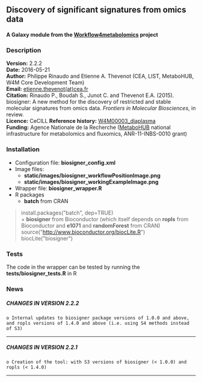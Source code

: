 ## Discovery of significant signatures from omics data
#### A Galaxy module from the [Workflow4metabolomics](http://workflow4metabolomics.org) project

### Description

**Version:** 2.2.2  
**Date:** 2016-05-21  
**Author:** Philippe Rinaudo and Etienne A. Thevenot (CEA, LIST, MetaboHUB, W4M Core Development Team)   
**Email:** [etienne.thevenot(at)cea.fr](mailto:etienne.thevenot@cea.fr)  
**Citation:** Rinaudo P., Boudah S., Junot C. and Thevenot E.A. (2015). biosigner: A new method for the discovery of restricted and stable molecular signatures from omics data. *Frontiers in Molecular Biosciences*, in review.   
**Licence:** CeCILL
**Reference history:** [W4M00003_diaplasma](http://galaxy.workflow4metabolomics.org/history/list_published)      
**Funding:** Agence Nationale de la Recherche ([MetaboHUB](http://www.metabohub.fr/index.php?lang=en&Itemid=473) national infrastructure for metabolomics and fluxomics, ANR-11-INBS-0010 grant)

### Installation

* Configuration file: **biosigner_config.xml**
* Image files: 
    + **static/images/biosigner_workflowPositionImage.png**   
    + **static/images/biosigner_workingExampleImage.png**  
* Wrapper file: **biosigner_wrapper.R**  
* R packages  
    + **batch** from CRAN  
> install.packages("batch", dep=TRUE)  
    + **biosigner** from Bioconductor (which itself depends on **ropls** from Bioconductor and **e1071** and **randomForest** from CRAN)  
> source("http://www.bioconductor.org/biocLite.R")  
> biocLite("biosigner")      

### Tests

The code in the wrapper can be tested by running the **tests/biosigner_tests.R** in R  

### News

##### CHANGES IN VERSION 2.2.2

    o Internal updates to biosigner package versions of 1.0.0 and above, and ropls versions of 1.4.0 and above (i.e. using S4 methods instead of S3)
    
***

##### CHANGES IN VERSION 2.2.1

    o Creation of the tool: with S3 versions of biosigner (< 1.0.0) and ropls (< 1.4.0)
    
***